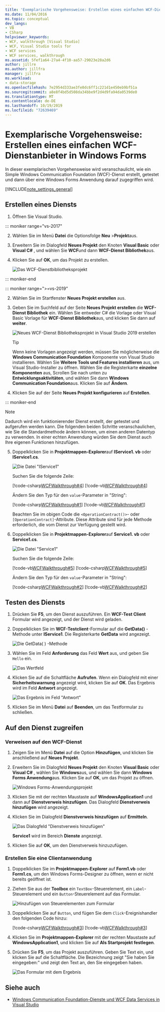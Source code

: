 ```yaml
---
title: 'Exemplarische Vorgehensweise: Erstellen eines einfachen WCF-Diensts in Windows Forms'
ms.date: 11/04/2016
ms.topic: conceptual
dev_langs:
- VB
- CSharp
helpviewer_keywords:
- WCF, walkthrough [Visual Studio]
- WCF, Visual Studio tools for
- WCF services
- WCF services, walkthrough
ms.assetid: 5fef1a64-27a4-4f10-aa57-29023e28a2d6
author: jillre
ms.author: jillfra
manager: jillfra
ms.workload:
- data-storage
ms.openlocfilehash: 7e2954d333ae3fe0dc6ff1c221d1e450eb9bf51a
ms.sourcegitcommit: a8e8f4bd5d508da34bbe9f2d4d9fa94da0539de0
ms.translationtype: MT
ms.contentlocale: de-DE
ms.lasthandoff: 10/19/2019
ms.locfileid: "72639469"
---
```

# <a name="walkthrough-create-a-simple-wcf-service-in-windows-forms"></a>Exemplarische Vorgehensweise: Erstellen eines einfachen WCF-Dienstanbieter in Windows Forms

In dieser exemplarischen Vorgehensweise wird veranschaulicht, wie ein Simple Windows Communication Foundation (WCF)-Dienst erstellt, getestet und dann über eine Windows Forms Anwendung darauf zugegriffen wird.

[!INCLUDE[note_settings_general](../data-tools/includes/note_settings_general_md.md)]

## <a name="create-a-service"></a>Erstellen eines Diensts

1. Öffnen Sie Visual Studio.

::: moniker range="vs-2017"

2. Wählen Sie im Menü **Datei** die Optionsfolge **Neu** >**Projekt**aus.

3. Erweitern Sie im Dialogfeld **Neues Projekt** den Knoten **Visual Basic** oder **Visual C#**  , und wählen Sie **WCF**und dann **WCF-Dienst Bibliothek**aus.

4. Klicken Sie auf **OK**, um das Projekt zu erstellen.

   ![Das WCF-Dienstbibliotheksprojekt](../data-tools/media/wcf1.png)

::: moniker-end

::: moniker range=">=vs-2019"

2. Wählen Sie im Startfenster **Neues Projekt erstellen** aus.

3. Geben Sie im Suchfeld auf der Seite **Neues Projekt erstellen** die **WCF-Dienst Bibliothek** ein. Wählen Sie entweder C# die Vorlage oder Visual Basic Vorlage für **WCF-Dienst Bibliothek**aus, und klicken Sie dann auf **weiter**.

   ![Neues WCF-Dienst Bibliotheksprojekt in Visual Studio 2019 erstellen](media/vs-2019/create-new-wcf-service-library.png)

   > [!TIP]
   > Wenn keine Vorlagen angezeigt werden, müssen Sie möglicherweise die **Windows Communication Foundation** Komponente von Visual Studio installieren. Wählen Sie **Weitere Tools und Features installieren** aus, um Visual Studio-Installer zu öffnen. Wählen Sie die Registerkarte **einzelne Komponenten** aus, Scrollen Sie nach unten zu **Entwicklungsaktivitäten**, und wählen Sie dann **Windows Communication Foundation**aus. Klicken Sie auf **Ändern**.

4. Klicken Sie auf der Seite **Neues Projekt konfigurieren** auf **Erstellen**.

::: moniker-end

   > [!NOTE]
   > Dadurch wird ein funktionierender Dienst erstellt, der getestet und aufgerufen werden kann. Die folgenden beiden Schritte veranschaulichen, wie Sie die Standardmethode ändern können, um einen anderen Datentyp zu verwenden. In einer echten Anwendung würden Sie dem Dienst auch Ihre eigenen Funktionen hinzufügen.

5. Doppelklicken Sie in **Projektmappen-Explorer**auf **IService1. vb** oder **IService1.cs**.

   ![Die Datei "IService1"](../data-tools/media/wcf2.png)

   Suchen Sie die folgende Zeile:

   [!code-csharp[WCFWalkthrough#4](../data-tools/codesnippet/CSharp/walkthrough-creating-a-simple-wcf-service-in-windows-forms_1.cs)]
   [!code-vb[WCFWalkthrough#4](../data-tools/codesnippet/VisualBasic/walkthrough-creating-a-simple-wcf-service-in-windows-forms_1.vb)]

   Ändern Sie den Typ für den `value`-Parameter in "String":

   [!code-csharp[WCFWalkthrough#1](../data-tools/codesnippet/CSharp/walkthrough-creating-a-simple-wcf-service-in-windows-forms_2.cs)]
   [!code-vb[WCFWalkthrough#1](../data-tools/codesnippet/VisualBasic/walkthrough-creating-a-simple-wcf-service-in-windows-forms_2.vb)]

   Beachten Sie im obigen Code die `<OperationContract()>`- oder `[OperationContract]`-Attribute. Diese Attribute sind für jede Methode erforderlich, die vom Dienst zur Verfügung gestellt wird.

6. Doppelklicken Sie in **Projektmappen-Explorer**auf **Service1. vb** oder **Service1.cs**.

   ![Die Datei "Service1"](../data-tools/media/wcf3.png)

   Suchen Sie die folgende Zeile:

   [!code-vb[WCFWalkthrough#5](../data-tools/codesnippet/VisualBasic/walkthrough-creating-a-simple-wcf-service-in-windows-forms_3.vb)]
   [!code-csharp[WCFWalkthrough#5](../data-tools/codesnippet/CSharp/walkthrough-creating-a-simple-wcf-service-in-windows-forms_3.cs)]

   Ändern Sie den Typ für den `value`-Parameter in "String":

   [!code-csharp[WCFWalkthrough#2](../data-tools/codesnippet/CSharp/walkthrough-creating-a-simple-wcf-service-in-windows-forms_4.cs)]
   [!code-vb[WCFWalkthrough#2](../data-tools/codesnippet/VisualBasic/walkthrough-creating-a-simple-wcf-service-in-windows-forms_4.vb)]

## <a name="test-the-service"></a>Testen des Diensts

1. Drücken Sie **F5**, um den Dienst auszuführen. Ein **WCF-Test Client** Formular wird angezeigt, und der Dienst wird geladen.

2. Doppelklicken Sie im **WCF-Testclient**-Formular auf die **GetData()** -Methode unter **IService1**. Die Registerkarte **GetData** wird angezeigt.

     ![Die GetData&#40; &#41; -Methode](../data-tools/media/wcf4.png)

3. Wählen Sie im Feld **Anforderung** das Feld **Wert** aus, und geben Sie `Hello` ein.

     ![Das Wertfeld](../data-tools/media/wcf5.png)

4. Klicken Sie auf die Schaltfläche **Aufrufen**. Wenn ein Dialogfeld mit einer **Sicherheitswarnung** angezeigt wird, klicken Sie auf **OK**. Das Ergebnis wird im Feld **Antwort** angezeigt.

     ![Das Ergebnis im Feld "Antwort"](../data-tools/media/wcf6.png)

5. Klicken Sie im Menü **Datei** auf **Beenden**, um das Testformular zu schließen.

## <a name="access-the-service"></a>Auf den Dienst zugreifen

### <a name="reference-the-wcf-service"></a>Verweisen auf den WCF-Dienst

1. Zeigen Sie im Menü **Datei** auf die Option **Hinzufügen**, und klicken Sie anschließend auf **Neues Projekt**.

2. Erweitern Sie im Dialogfeld **Neues Projekt** den Knoten **Visual Basic** oder **Visual C#**  , wählen Sie **Windows**aus, und wählen Sie dann **Windows Forms Anwendung**aus. Klicken Sie auf **OK**, um das Projekt zu öffnen.

     ![Windows Forms-Anwendungsprojekt](../data-tools/media/wcf7.png)

3. Klicken Sie mit der rechten Maustaste auf **WindowsApplication1** und dann auf **Dienstverweis hinzufügen**. Das Dialogfeld **Dienstverweis hinzufügen** wird angezeigt.

4. Klicken Sie im Dialogfeld **Dienstverweis hinzufügen** auf **Ermitteln**.

     ![Das Dialogfeld "Dienstverweis hinzufügen"](../data-tools/media/wcf8.png)

     **Service1** wird im Bereich **Dienste** angezeigt.

5. Klicken Sie auf **OK**, um den Dienstverweis hinzuzufügen.

### <a name="build-a-client-application"></a>Erstellen Sie eine Clientanwendung

1. Doppelklicken Sie im **Projektmappen-Explorer** auf **Form1.vb** oder **Form1.cs**, um den Windows Forms-Designer zu öffnen, wenn er nicht bereits geöffnet ist.

2. Ziehen Sie aus der **Toolbox** ein `TextBox`-Steuerelement, ein `Label`-Steuerelement und ein `Button`-Steuerelement auf das Formular.

     ![Hinzufügen von Steuerelementen zum Formular](../data-tools/media/wcf9.png)

3. Doppelklicken Sie auf `Button`, und fügen Sie dem `Click`-Ereignishandler den folgenden Code hinzu:

     [!code-csharp[WCFWalkthrough#3](../data-tools/codesnippet/CSharp/walkthrough-creating-a-simple-wcf-service-in-windows-forms_5.cs)]
     [!code-vb[WCFWalkthrough#3](../data-tools/codesnippet/VisualBasic/walkthrough-creating-a-simple-wcf-service-in-windows-forms_5.vb)]

4. Klicken Sie im **Projektmappen-Explorer** mit der rechten Maustaste auf **WindowsApplication1**, und klicken Sie auf **Als Startprojekt festlegen**.

5. Drücken Sie **F5**, um das Projekt auszuführen. Geben Sie Text ein, und klicken Sie auf die Schaltfläche. Die Bezeichnung zeigt "Sie haben Sie eingegeben:" und zeigt den Text an, den Sie eingegeben haben.

     ![Das Formular mit dem Ergebnis](../data-tools/media/wcf10.png)

## <a name="see-also"></a>Siehe auch

- [Windows Communication Foundation-Dienste und WCF Data Services in Visual Studio](../data-tools/windows-communication-foundation-services-and-wcf-data-services-in-visual-studio.md)